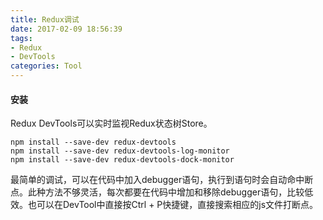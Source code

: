 ```yaml
---
title: Redux调试
date: 2017-02-09 18:56:39
tags:
- Redux
- DevTools
categories: Tool
---
```


#### 安装

Redux DevTools可以实时监视Redux状态树Store。

<!-- more -->

```
npm install --save-dev redux-devtools
npm install --save-dev redux-devtools-log-monitor
npm install --save-dev redux-devtools-dock-monitor
```

最简单的调试，可以在代码中加入debugger语句，执行到语句时会自动命中断点。此种方法不够灵活，每次都要在代码中增加和移除debugger语句，比较低效。也可以在DevTool中直接按Ctrl + P快捷键，直接搜索相应的js文件打断点。